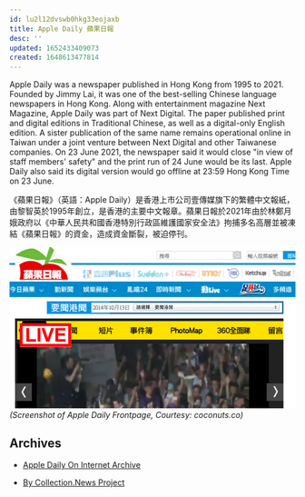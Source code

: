 ```yaml
---
id: lu2l12dvswb0hkg33eojaxb
title: Apple Daily 蘋果日報
desc: ''
updated: 1652433409073
created: 1648613477814
---
```


>
Apple Daily was a newspaper published in Hong Kong from 1995 to 2021. Founded by Jimmy Lai, it was one of the best-selling Chinese language newspapers in Hong Kong. Along with entertainment magazine Next Magazine, Apple Daily was part of Next Digital. The paper published print and digital editions in Traditional Chinese, as well as a digital-only English edition. A sister publication of the same name remains operational online in Taiwan under a joint venture between Next Digital and other Taiwanese companies.
On 23 June 2021, the newspaper said it would close "in view of staff members' safety" and the print run of 24 June would be its last. Apple Daily also said its digital version would go offline at 23:59 Hong Kong Time on 23 June.

《蘋果日報》（英語：Apple Daily）是香港上市公司壹傳媒旗下的繁體中文報紙，由黎智英於1995年創立，是香港的主要中文報章。蘋果日報於2021年由於林鄭月娥政府以《中華人民共和國香港特別行政區維護國家安全法》拘捕多名高層並被凍結《蘋果日報》的資金，造成資金斷裂，被迫停刊。


![Apple Daily Frontpage](./assets/frontpage_appledaily.jpg)
_(Screenshot of Apple Daily Frontpage,  Courtesy: coconuts.co)_


## Archives
- [Apple Daily On Internet Archive](https://web.archive.org/web/*/https://hk.appledaily.com/)


- [By Collection.News Project](https://collection.news/thestandnews)
